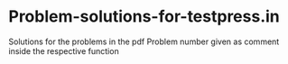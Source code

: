 # Problem-solutions-for-testpress.in
Solutions for the problems in the pdf Problem number given as comment inside the respective function
